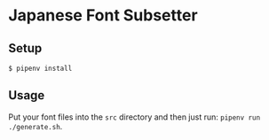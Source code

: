# Japanese Font Subsetter

## Setup

```shell
$ pipenv install
```

## Usage

Put your font files into the `src` directory and then just run: `pipenv run ./generate.sh`.
